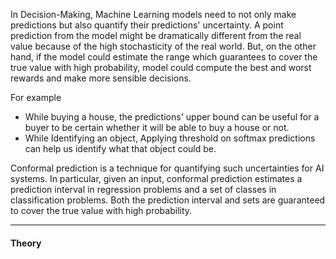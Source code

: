 
In Decision-Making, Machine Learning models need to not only make predictions but also quantify their predictions' uncertainty. A point prediction from the model might be dramatically different from the real value because of the high stochasticity of the real world. But, on the other hand, if the model could estimate the range which guarantees to cover the true value with high probability, model could compute the best and worst rewards and make more sensible decisions.

For example
* While buying a house, the predictions' upper bound can be useful for a buyer to be certain whether it will be able to buy a house or not.
* While Identifying an object, Applying threshold on softmax predictions can help us identify what that object could be.

Conformal prediction is a technique for quantifying such uncertainties for AI systems. In particular, given an input, conformal prediction estimates a prediction interval in regression problems and a set of classes in classification problems. Both the prediction interval and sets are guaranteed to cover the true value with high probability.

--- 

#### Theory

